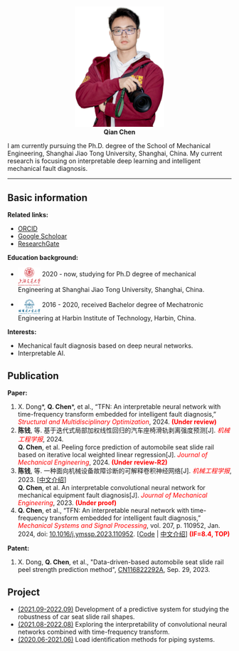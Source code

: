 <!-- # Homepage of Qian Chen -->

<div align='center'>
<img src="./images/DSC_4831_V1.png" width=200 alt="photo"/><br/>
<b>Qian Chen</b>
</div>

I am currently pursuing the Ph.D. degree of the School of Mechanical Engineering,
Shanghai Jiao Tong University, Shanghai, China. My current research is focusing on interpretable deep learning and intelligent mechanical fault diagnosis.

---

## Basic information

**Related links:**

* [ORCID](https://orcid.org/0000-0002-3094-5529)
* [Google Scholoar](https://scholar.google.com/citations?hl=en&user=YXvtdq4AAAAJ)
* [ResearchGate](https://www.researchgate.net/profile/Chen-Qian-66)


**Education background:**

* <img src="./images/SJTU.png" width=50 alt="profile"  align='middle'/> 2020 - now, studying for Ph.D degree of mechanical Engineering at Shanghai Jiao Tong University, Shanghai, China.

* <img src="./images/HIT.png" width=50 alt="profile" align='middle'/> 2016 - 2020,  received Bachelor degree of Mechatronic Engineering at Harbin Institute of Technology, Harbin, China.

**Interests:**

* Mechanical fault diagnosis based on deep neural networks.
* Interpretable AI.

## Publication

**Paper:**

1. X. Dong\*, **Q. Chen**\*, et al., “TFN: An interpretable neural network with time-frequency transform embedded for intelligent fault diagnosis,” <i><font color="red">Structural and Multidisciplinary Optimization</font></i>, 2024. <strong><font color="red">(Under review)</font></strong>
1. **陈钱**, 等. 基于迭代式局部加权线性回归的汽车座椅滑轨剥离强度预测[J]. <i><font color="red">机械工程学报</font></i>, 2024. <br>
**Q. Chen**, et al. Peeling force prediction of automobile seat slide rail based on iterative local weighted linear regression[J]. <i><font color="red">Journal of Mechanical Engineering</font></i>, 2024. <strong><font color="red">(Under review-R2)</font></strong>
1. **陈钱**, 等. 一种面向机械设备故障诊断的可解释卷积神经网络[J]. <i><font color="red">机械工程学报</font></i>, 2023. [[中文介绍](./publications/2024-机工报-ChirpletNN-chinese.md)] <br> **Q. Chen**, et al. An interpretable convolutional neural network for mechanical equipment fault diagnosis[J]. <i><font color="red">Journal of Mechanical Engineering</font></i>, 2023.  <strong><font color="red">(Under proof)</font></strong>
2. **Q. Chen**, et al., “TFN: An interpretable neural network with time-frequency transform embedded for intelligent fault diagnosis,” <i><font color="red">Mechanical Systems and Signal Processing</font></i>, vol. 207, p. 110952, Jan. 2024, doi: [10.1016/j.ymssp.2023.110952](https://doi.org/10.1016/j.ymssp.2023.110952).  [[Code](https://github.com/ChenQian0618/TFN) \| [中文介绍](./publications/2024-MSSP-TFN-chinese.md)]  <strong><font color="red">(IF=8.4, TOP)</font></strong>


**Patent:**

1. X. Dong, **Q. Chen**, et al., "Data-driven-based automobile seat slide rail peel strength prediction method", [CN116822292A](https://patents.google.com/patent/CN116822292A/en?oq=CN116822292A), Sep. 29, 2023. 

## Project

* [(2021.09-2022.09)](./projects/202109_SlidePeelingForcePrediction.md) Development of a predictive system for studying the robustness of car seat slide rail shapes.
* [(2021.08-2022.08)](./projects/202108_TFN.md) Exploring the interpretability of convolutional neural networks combined with time-frequency transform.
* [(2020.06-2021.06)](./projects/202006_PipeLoadIdentification.md) Load identification methods for piping systems.

